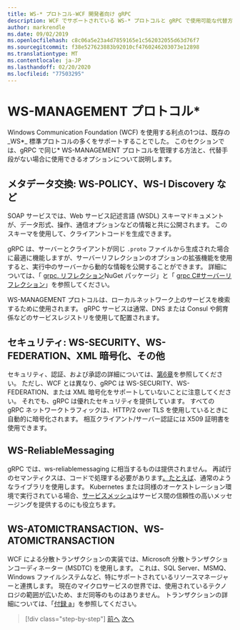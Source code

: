 ```yaml
---
title: WS-* プロトコル-WCF 開発者向け gRPC
description: WCF でサポートされている WS-* プロトコルと gRPC で使用可能な代替方法の確認
author: markrendle
ms.date: 09/02/2019
ms.openlocfilehash: c8c06a5e23a4d7859165e1c562032055d63d76f7
ms.sourcegitcommit: f38e527623883b92010cf4760246203073e12898
ms.translationtype: MT
ms.contentlocale: ja-JP
ms.lasthandoff: 02/20/2020
ms.locfileid: "77503295"
---
```

# <a name="ws--protocols"></a>WS-MANAGEMENT プロトコル\*

Windows Communication Foundation (WCF) を使用する利点の1つは、既存の_WS\*_ 標準プロトコルの多くをサポートすることでした。 このセクションでは、gRPC で同じ\* WS-MANAGEMENT プロトコルを管理する方法と、代替手段がない場合に使用できるオプションについて説明します。

## <a name="metadata-exchange-ws-policy-ws-discovery-and-so-on"></a>メタデータ交換: WS-POLICY、WS-I Discovery など

SOAP サービスでは、Web サービス記述言語 (WSDL) スキーマドキュメントが、データ形式、操作、通信オプションなどの情報と共に公開されます。 このスキーマを使用して、クライアントコードを生成できます。

gRPC は、サーバーとクライアントが同じ `.proto` ファイルから生成された場合に最適に機能しますが、サーバーリフレクションのオプションの拡張機能を使用すると、実行中のサーバーから動的な情報を公開することができます。 詳細については、「 [grpc. リフレクション](https://nuget.org/packages/Grpc.Reflection)NuGet パッケージ」と「 [grpc C#サーバーリフレクション](https://github.com/grpc/grpc/blob/master/doc/csharp/server_reflection.md)」を参照してください。

WS-MANAGEMENT プロトコルは、ローカルネットワーク上のサービスを検索するために使用されます。 gRPC サービスは通常、DNS または Consul や飼育係などのサービスレジストリを使用して配置されます。

## <a name="security-ws-security-ws-federation-xml-encryption-and-so-on"></a>セキュリティ: WS-SECURITY、WS-FEDERATION、XML 暗号化、その他

セキュリティ、認証、および承認の詳細については、[第6章](security.md)を参照してください。 ただし、WCF とは異なり、gRPC は WS-SECURITY、WS-FEDERATION、または XML 暗号化をサポートしていないことに注意してください。 それでも、gRPC は優れたセキュリティを提供しています。 すべての gRPC ネットワークトラフィックは、HTTP/2 over TLS を使用しているときに自動的に暗号化されます。 相互クライアント/サーバー認証には X509 証明書を使用できます。

## <a name="ws-reliablemessaging"></a>WS-ReliableMessaging

gRPC では、ws-reliablemessaging に相当するものは提供されません。 再試行のセマンティクスは、コードで処理する必要があります[。たとえば](https://github.com/App-vNext/Polly)、通常のようなライブラリを使用します。 Kubernetes または同様のオーケストレーション環境で実行されている場合、[サービスメッシュ](service-mesh.md)はサービス間の信頼性の高いメッセージングを提供するのにも役立ちます。

## <a name="ws-transaction-ws-coordination"></a>WS-ATOMICTRANSACTION、WS-ATOMICTRANSACTION

WCF による分散トランザクションの実装では、Microsoft 分散トランザクションコーディネーター (MSDTC) を使用します。 これは、SQL Server、MSMQ、Windows ファイルシステムなど、特にサポートされているリソースマネージャーと連携します。 現在のマイクロサービスの世界では、使用されているテクノロジの範囲が広いため、まだ同等のものはありません。 トランザクションの詳細については、「[付録 a](appendix.md)」を参照してください。

>[!div class="step-by-step"]
>[前へ](error-handling.md)
>[次へ](migrate-wcf-to-grpc.md)
